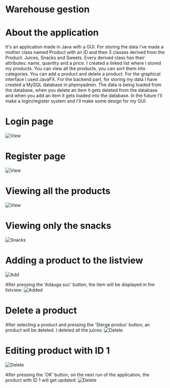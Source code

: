 # Warehouse gestion
# About the application
It's an application made in Java with a GUI. For storing the data i've made a mother class named Product with an ID and then 3 classes derived from the Product: Juices, Snacks and Sweets. Every derived class has their attributes: name, quantity and a price. I created a linked list where I stored my products. You can view all the products, you can sort them into categories. You can add a product and delete a product. For the graphical interface i used JavaFX. For the backend part, for storing my data I have created a MySQL database in phpmyadmin. The data is being loaded from the database, when you delete an item it gets deleted from the database and when you add an item it gets loaded into the database. In the future I'll make a login/register system and I'll make some design for my GUI.
# Login page
![View](https://imgur.com/a/di4OtRF)
# Register page
![View](https://imgur.com/a/ji0g4md)
# Viewing all the products
![View](https://i.imgur.com/KkSmDuE.png)
# Viewing only the snacks
![Snacks](https://i.imgur.com/qj0Q3s5.png)
# Adding a product to the listview
![Add](https://i.imgur.com/e2jq8S3.png)

After pressing the 'Adauga suc' button, the item will be displayed in the listview:
![Added](https://i.imgur.com/lGVWBXz.png)
# Delete a product
After selecting a product and pressing the 'Sterge produs' button, an product will be deleted. I deleted all the juices:
![Delete](https://i.imgur.com/xISBsbX.png)
# Editing product with ID 1
![Delete](https://imgur.com/a/dSSdtSi)

After pressing the 'OK' button, on the next run of the application, the product with ID 1 will get updated:
![Delete](https://imgur.com/a/LJBcU3b)
